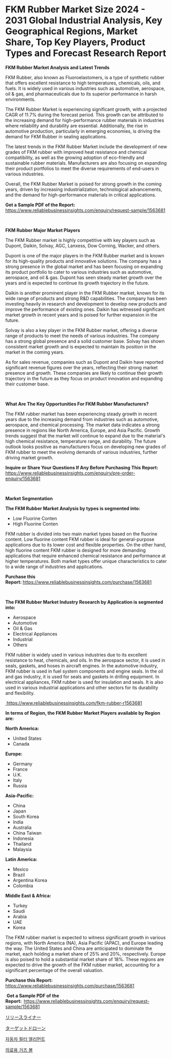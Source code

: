 <p><h1>FKM Rubber Market Size 2024 - 2031 Global Industrial Analysis, Key Geographical Regions, Market Share, Top Key Players, Product Types and Forecast Research Report</h1></p><p><strong>FKM Rubber Market Analysis and Latest Trends</strong></p>
<p><p>FKM Rubber, also known as Fluoroelastomers, is a type of synthetic rubber that offers excellent resistance to high temperatures, chemicals, oils, and fuels. It is widely used in various industries such as automotive, aerospace, oil & gas, and pharmaceuticals due to its superior performance in harsh environments.</p><p>The FKM Rubber Market is experiencing significant growth, with a projected CAGR of 11.7% during the forecast period. This growth can be attributed to the increasing demand for high-performance rubber materials in industries where reliability and durability are essential. Additionally, the rise in automotive production, particularly in emerging economies, is driving the demand for FKM Rubber in sealing applications.</p><p>The latest trends in the FKM Rubber Market include the development of new grades of FKM rubber with improved heat resistance and chemical compatibility, as well as the growing adoption of eco-friendly and sustainable rubber materials. Manufacturers are also focusing on expanding their product portfolios to meet the diverse requirements of end-users in various industries.</p><p>Overall, the FKM Rubber Market is poised for strong growth in the coming years, driven by increasing industrialization, technological advancements, and the demand for high-performance materials in critical applications.</p></p>
<p><strong>Get a Sample PDF of the Report:&nbsp;</strong> <a href="https://www.reliablebusinessinsights.com/enquiry/request-sample/1563681">https://www.reliablebusinessinsights.com/enquiry/request-sample/1563681</a></p>
<p>&nbsp;</p>
<p><strong>FKM Rubber Major Market Players</strong></p>
<p><p>The FKM Rubber market is highly competitive with key players such as Dupont, Daikin, Solvay, AGC, Lanxess, Dow Corning, Wacker, and others. </p><p>Dupont is one of the major players in the FKM Rubber market and is known for its high-quality products and innovative solutions. The company has a strong presence in the global market and has been focusing on expanding its product portfolio to cater to various industries such as automotive, aerospace, and oil & gas. Dupont has seen steady market growth over the years and is expected to continue its growth trajectory in the future.</p><p>Daikin is another prominent player in the FKM Rubber market, known for its wide range of products and strong R&D capabilities. The company has been investing heavily in research and development to develop new products and improve the performance of existing ones. Daikin has witnessed significant market growth in recent years and is poised for further expansion in the future.</p><p>Solvay is also a key player in the FKM Rubber market, offering a diverse range of products to meet the needs of various industries. The company has a strong global presence and a solid customer base. Solvay has shown consistent market growth and is expected to maintain its position in the market in the coming years.</p><p>As for sales revenue, companies such as Dupont and Daikin have reported significant revenue figures over the years, reflecting their strong market presence and growth. These companies are likely to continue their growth trajectory in the future as they focus on product innovation and expanding their customer base.</p></p>
<p>&nbsp;</p>
<p><strong>What Are The Key Opportunities For FKM Rubber Manufacturers?</strong></p>
<p><p>The FKM rubber market has been experiencing steady growth in recent years due to the increasing demand from industries such as automotive, aerospace, and chemical processing. The market data indicates a strong presence in regions like North America, Europe, and Asia Pacific. Growth trends suggest that the market will continue to expand due to the material's high chemical resistance, temperature range, and durability. The future outlook looks positive as manufacturers focus on developing new grades of FKM rubber to meet the evolving demands of various industries, further driving market growth.</p></p>
<p><strong>Inquire or Share Your Questions If Any Before Purchasing This Report:</strong> <a href="https://www.reliablebusinessinsights.com/enquiry/pre-order-enquiry/1563681">https://www.reliablebusinessinsights.com/enquiry/pre-order-enquiry/1563681</a></p>
<p>&nbsp;</p>
<p><strong>Market Segmentation</strong></p>
<p><strong>The FKM Rubber Market Analysis by types is segmented into:</strong></p>
<p><ul><li>Low Fluorine Conten</li><li>High Fluorine Conten</li></ul></p>
<p><p>FKM rubber is divided into two main market types based on the fluorine content. Low fluorine content FKM rubber is ideal for general-purpose applications due to its lower cost and flexible properties. On the other hand, high fluorine content FKM rubber is designed for more demanding applications that require enhanced chemical resistance and performance at higher temperatures. Both market types offer unique characteristics to cater to a wide range of industries and applications.</p></p>
<p><strong>Purchase this Report:&nbsp;</strong><a href="https://www.reliablebusinessinsights.com/purchase/1563681">https://www.reliablebusinessinsights.com/purchase/1563681</a></p>
<p>&nbsp;</p>
<p><strong>The FKM Rubber Market Industry Research by Application is segmented into:</strong></p>
<p><ul><li>Aerospace</li><li>Automotive</li><li>Oil & Gas</li><li>Electrical Appliances</li><li>Industrial</li><li>Others</li></ul></p>
<p><p>FKM rubber is widely used in various industries due to its excellent resistance to heat, chemicals, and oils. In the aerospace sector, it is used in seals, gaskets, and hoses in aircraft engines. In the automotive industry, FKM rubber is used in fuel system components and engine seals. In the oil and gas industry, it is used for seals and gaskets in drilling equipment. In electrical appliances, FKM rubber is used for insulation and seals. It is also used in various industrial applications and other sectors for its durability and flexibility.</p></p>
<p><a href="https://www.reliablebusinessinsights.com/fkm-rubber-r1563681">&nbsp;https://www.reliablebusinessinsights.com/fkm-rubber-r1563681</a></p>
<p><strong>In terms of Region, the FKM Rubber Market Players available by Region are:</strong></p>
<p>
    <p> <strong> North America: </strong>
        <ul>
            <li>United States</li>
            <li>Canada</li>
        </ul>
        </p> 
    <p> <strong> Europe: </strong>
        <ul>
            <li>Germany</li>
            <li>France</li>
            <li>U.K.</li>
            <li>Italy</li>
            <li>Russia</li>
        </ul>
        </p> 
    <p> <strong> Asia-Pacific: </strong>
        <ul>
            <li>China</li>
            <li>Japan</li>
            <li>South Korea</li>
            <li>India</li>
            <li>Australia</li>
            <li>China Taiwan</li>
            <li>Indonesia</li>
            <li>Thailand</li>
            <li>Malaysia</li>
        </ul>
        </p> 
    <p> <strong> Latin America: </strong>
        <ul>
            <li>Mexico</li>
            <li>Brazil</li>
            <li>Argentina Korea</li>
            <li>Colombia</li>
        </ul>
        </p> 
    <p> <strong> Middle East & Africa: </strong>
        <ul>
            <li>Turkey</li>
            <li>Saudi</li>
            <li>Arabia</li>
            <li>UAE</li>
            <li>Korea</li>
        </ul>
    </p>
    </p>
<p><p>The FKM rubber market is expected to witness significant growth in various regions, with North America (NA), Asia Pacific (APAC), and Europe leading the way. The United States and China are anticipated to dominate the market, each holding a market share of 25% and 20%, respectively. Europe is also poised to hold a substantial market share of 18%. These regions are expected to drive the growth of the FKM rubber market, accounting for a significant percentage of the overall valuation.</p></p>
<p><strong>Purchase this Report: </strong><a href="https://www.reliablebusinessinsights.com/purchase/1563681">https://www.reliablebusinessinsights.com/purchase/1563681</a></p>
<p>&nbsp;<strong>Get a Sample PDF of the Report:&nbsp;&nbsp;</strong><a href="https://www.reliablebusinessinsights.com/enquiry/request-sample/1563681">https://www.reliablebusinessinsights.com/enquiry/request-sample/1563681</a></p>
<p><strong></strong></p>
<p><p><a href="https://medium.com/@xvvmgnjb71/%E3%83%AA%E3%83%AA%E3%83%BC%E3%82%B9%E3%83%A9%E3%82%A4%E3%83%8A%E3%83%BC%E5%B8%82%E5%A0%B4%E3%82%B7%E3%82%A7%E3%82%A2-%E3%82%B5%E3%82%A4%E3%82%BA-%E3%83%88%E3%83%AC%E3%83%B3%E3%83%89-%E7%94%A3%E6%A5%AD%E5%88%86%E6%9E%90%E3%83%AC%E3%83%9D%E3%83%BC%E3%83%88-%E3%82%A2%E3%83%97%E3%83%AA%E3%82%B1%E3%83%BC%E3%82%B7%E3%83%A7%E3%83%B3-%E3%83%A9%E3%83%99%E3%83%AB-%E3%83%86%E3%83%BC%E3%83%97-%E3%82%A8%E3%83%AC%E3%82%AF%E3%83%88%E3%83%AD%E3%83%8B%E3%83%83%E3%82%AF-%E5%8C%BB%E7%99%82-%E3%82%BF%E3%82%A4%E3%83%97-%E3%82%B7%E3%83%AA%E3%82%B3%E3%83%B3%E3%83%AA%E3%83%AA%E3%83%BC%E3%82%B9%E3%83%A9%E3%82%A4%E3%83%8A%E3%83%BC-%E3%83%8E%E3%83%B3%E3%82%B7%E3%83%AA%E3%82%B3%E3%83%B3%E3%83%AA%E3%83%AA%E3%83%BC%E3%82%B9%E3%83%A9%E3%82%A4%E3%83%8A%E3%83%BC-%E3%81%8A%E3%82%88%E3%81%B3%E4%BA%88%E6%B8%AC2-35fdc4d83333">リリースライナー</a></p><p><a href="https://medium.com/@xvvmgnjb71/2024%E5%B9%B4%E3%81%8B%E3%82%892031%E5%B9%B4%E3%81%BE%E3%81%A7%E3%81%AE%E7%9B%AE%E6%A8%99%E3%83%89%E3%83%AD%E3%83%BC%E3%83%B3%E5%B8%82%E5%A0%B4%E3%81%AE%E6%88%90%E9%95%B7%E8%A6%8B%E9%80%9A%E3%81%97%E3%81%AF-%E5%B8%82%E5%A0%B4%E3%81%AE%E5%8B%95%E5%90%91%E5%88%86%E6%9E%90%E3%81%AB%E3%82%88%E3%82%8B%E5%BF%9C%E7%94%A8-%E5%9C%B0%E5%9F%9F%E3%81%AE%E8%A6%8B%E9%80%9A%E3%81%97-%E5%8F%8E%E7%9B%8A%E3%82%92%E8%80%83%E6%85%AE%E3%81%97%E3%81%A6-%E5%B9%B4%E5%B9%B3%E5%9D%87%E6%88%90%E9%95%B7%E7%8E%87-%E3%81%A7%E4%BA%88%E6%B8%AC%E3%81%95%E3%82%8C%E3%81%A6%E3%81%84%E3%81%BE%E3%81%99-4388a5741d11">ターゲットドローン</a></p><p><a href="https://medium.com/@whitneymurphy1982/%EA%B8%80%EB%A1%9C%EB%B2%8C-%EC%9E%90%EB%8F%99%EC%B0%A8-%ED%95%84%ED%84%B0-%EC%9A%94%EC%86%8C-%EC%8B%9C%EC%9E%A5-%EB%B2%94%EC%9C%84%EC%9D%98-%EC%B2%A0%EC%A0%80%ED%95%9C-%EB%B6%84%EC%84%9D-%EB%B0%8F-2024%EB%85%84%EB%B6%80%ED%84%B0-2031%EB%85%84%EA%B9%8C%EC%A7%80-%EC%98%88%EC%B8%A1%EB%90%9C-%EB%B9%A0%EB%A5%B4%EA%B2%8C-%EC%84%B1%EC%9E%A5%ED%95%98%EB%8A%94-cagr-fb2d8f42be7b">자동차 필터 엘리먼트</a></p><p><a href="https://medium.com/@whitneymurphy1982/%EA%B8%80%EB%A1%9C%EB%B2%8C-%EC%9D%98%EB%A3%8C-%EA%B0%80%EC%A6%88-%EB%B3%BC-%EC%8B%9C%EC%9E%A5-%EA%B7%9C%EB%AA%A8%EB%8A%94-%EC%97%B0%ED%8F%89%EA%B7%A0-%EC%84%B1%EC%9E%A5%EB%A5%A0-%EC%97%90-%EC%9D%B4%EB%A5%B4%EB%8A%94-%EA%B2%83%EC%9C%BC%EB%A1%9C-%EC%98%88%EC%83%81%EB%90%98%EB%A9%B0-%EC%9D%B4-%EB%B3%B4%EA%B3%A0%EC%84%9C%EB%8A%94-2024%EB%85%84%EB%B6%80%ED%84%B0-2031%EB%85%84%EA%B9%8C%EC%A7%80%EC%9D%98-%EC%8B%9C%EC%9E%A5-%EC%84%B1%EC%9E%A5-%ED%8A%B8%EB%A0%8C%EB%93%9C-%EA%B8%B0%ED%9A%8C-%EB%B0%8F-%EC%98%88%EC%B8%A1%EC%9D%84-%EB%8B%A4%EB%A3%B9%EB%8B%88%EB%8B%A4-0ffccb99c9dc">의료용 거즈 볼</a></p></p>